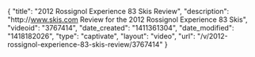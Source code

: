 {
    "title": "2012 Rossignol Experience 83 Skis Review",
    "description": "http:\/\/www.skis.com Review for the 2012 Rossignol Experience 83 Skis",
    "videoid": "3767414",
    "date_created": "1411361304",
    "date_modified": "1418182026",
    "type": "captivate",
    "layout": "video",
    "url": "\/v\/2012-rossignol-experience-83-skis-review\/3767414"
}